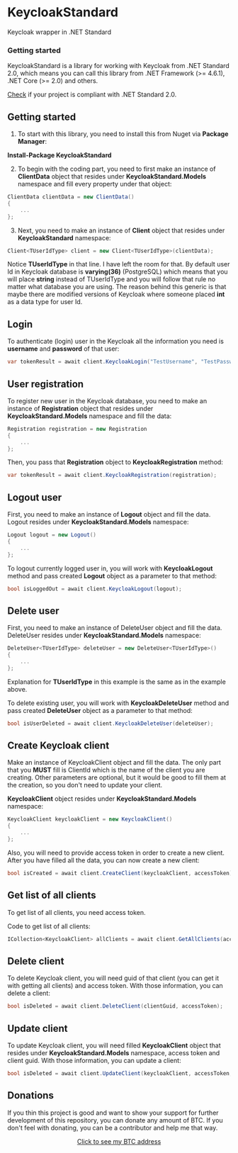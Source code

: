 # KeycloakStandard
Keycloak wrapper in .NET Standard

### Getting started
KeycloakStandard is a library for working with Keycloak from .NET Standard 2.0, which means
you can call this library from .NET Framework (>= 4.6.1), .NET Core (>= 2.0) and others.

[Check](https://docs.microsoft.com/en-us/dotnet/standard/net-standard#net-implementation-support) if your project is compliant with .NET Standard 2.0.
## Getting started

1) To start with this library, you need to install this from Nuget via **Package Manager**:

**Install-Package KeycloakStandard**

2) To begin with the coding part, you need to first make an instance of **ClientData** object that resides under
    **KeycloakStandard.Models** namespace and fill every property under that object:

```csharp
ClientData clientData = new ClientData()
{
    ...
};
```

3) Next, you need to make an instance of **Client** object that resides under **KeycloakStandard** namespace:

```csharp
Client<TUserIdType> client = new Client<TUserIdType>(clientData);
```

Notice **TUserIdType** in that line. I have left the room for that. By default user Id in Keycloak database is **varying(36)**
(PostgreSQL) which means that you will place **string** instead of TUserIdType and you will follow that rule no matter what database you are using. 
The reason behind this generic is that maybe there are modified versions of Keycloak where someone placed **int** as a data type for user Id.

## Login

To authenticate (login) user in the Keycloak all the information you need is **username** and **password** of that user:

```csharp
var tokenResult = await client.KeycloakLogin("TestUsername", "TestPassword");
```

## User registration

To register new user in the Keycloak database, you need to make an instance of **Registration** object that resides under 
**KeycloakStandard.Models** namespace and fill the data:

```csharp
Registration registration = new Registration
{
    ...
};
```

Then, you pass that **Registration** object to **KeycloakRegistration** method:

```csharp
var tokenResult = await client.KeycloakRegistration(registration);
```

## Logout user

First, you need to make an instance of **Logout** object and fill the data. Logout resides under **KeycloakStandard.Models** namespace:

```csharp
Logout logout = new Logout()
{
    ...
};
```

To logout currently logged user in, you will work with **KeycloakLogout** method and pass created **Logout** object as
a parameter to that method:

```csharp
bool isLoggedOut = await client.KeycloakLogout(logout);
```

## Delete user

First, you need to make an instance of DeleteUser object and fill the data. DeleteUser resides under **KeycloakStandard.Models** namespace:

```csharp
DeleteUser<TUserIdType> deleteUser = new DeleteUser<TUserIdType>()
{
    ...
};
```

Explanation for **TUserIdType** in this example is the same as in the example above.

To delete existing user, you will work with **KeycloakDeleteUser** method and pass created **DeleteUser** object as
a parameter to that method:

```csharp
bool isUserDeleted = await client.KeycloakDeleteUser(deleteUser);
```

## Create Keycloak client

Make an instance of KeycloakClient object and fill the data. The only part that you **MUST** fill is ClientId which is the name of the client you are creating. Other parameters are optional, but it would be good to fill them at the creation, so you don't need to update your client.

**KeycloakClient** object resides under **KeycloakStandard.Models** namespace:

```csharp
KeycloakClient keycloakClient = new KeycloakClient()
{
    ...
};
```

Also, you will need to provide access token in order to create a new client.
After you have filled all the data, you can now create a new client:

```csharp
bool isCreated = await client.CreateClient(keycloakClient, accessToken);
```

## Get list of all clients

To get list of all clients, you need access token.

Code to get list of all clients:

```csharp
ICollection<KeycloakClient> allClients = await client.GetAllClients(accessToken);
```

## Delete client

To delete Keycloak client, you will need guid of that client (you can get it with getting all clients) and access token.
With those information, you can delete a client:

```csharp
bool isDeleted = await client.DeleteClient(clientGuid, accessToken);
```

## Update client

To update Keycloak client, you will need filled **KeycloakClient** object that resides under **KeycloakStandard.Models** namespace, access token and client guid.
With those information, you can update a client:

```csharp
bool isDeleted = await client.UpdateClient(keycloakClient, accessToken, clientGuid);
```

## Donations 

If you thin this project is good and want to show your support for further development of this repository, you can donate any amount of BTC. If you don't feel with donating, you can be a contributor and help me that way.

<div style="text-align:center">
   <img src="https://blockchain.info/qr?data=322SRqTS3EeKGaVFuo6xsw8e5Xji4QcJR6&size=200" alt=""/>
   <br/>
    <a href="https://blockchain.info/address/322SRqTS3EeKGaVFuo6xsw8e5Xji4QcJR6">
    Click to see my BTC address
</div>
